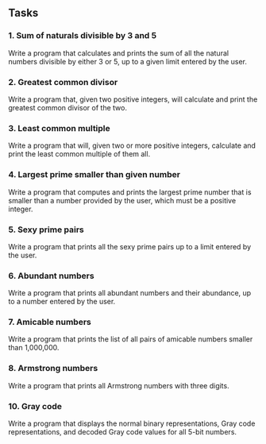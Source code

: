 ## Tasks
### 1. Sum of naturals divisible by 3 and 5
Write a program that calculates and prints the sum of all the natural numbers divisible by either 3 or 5, up to a given limit entered by the user.

### 2. Greatest common divisor
Write a program that, given two positive integers, will calculate and print the greatest common divisor of the two.

### 3. Least common multiple
Write a program that will, given two or more positive integers, calculate and print the least common multiple of them all.

###  4. Largest prime smaller than given number
Write a program that computes and prints the largest prime number that is smaller than a number provided by the user, which must be a positive integer.

### 5. Sexy prime pairs
Write a program that prints all the sexy prime pairs up to a limit entered by the user.

### 6. Abundant numbers
Write a program that prints all abundant numbers and their abundance, up to a number entered by the user.

### 7. Amicable numbers
Write a program that prints the list of all pairs of amicable numbers smaller than 1,000,000.

### 8. Armstrong numbers
Write a program that prints all Armstrong numbers with three digits.

### 10. Gray code
Write a program that displays the normal binary representations, Gray code representations, and decoded Gray code values for all 5-bit numbers.

